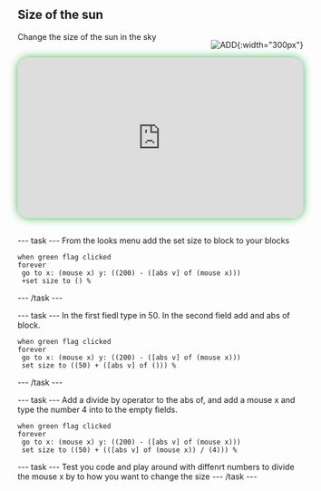 ## Size of the sun

<div style="display: flex; flex-wrap: wrap">
<div style="flex-basis: 200px; flex-grow: 1; margin-right: 15px;">
Change the size of the sun in the sky
</div>
<div>

![ADD](images/ADD.png){:width="300px"}

</div>
</div>

<html>
<div style="position: relative; width: 100%; aspect-ratio: 16 / 9; border-radius: 20px; box-shadow: 0 0 15px #3fb654; overflow: hidden;">
<iframe style="position: absolute; top: 0; left: 0; right: 0; width: 100%; height: 100%; border: none;" src="https://www.youtube.com/embed/wZU1QGnKG8c?rel=0&cc_load_policy=1" allowfullscreen allow="accelerometer; autoplay; clipboard-write; encrypted-media; gyroscope; picture-in-picture; web-share">
</iframe>
</div><br>
</html>

--- task ---
From the looks menu add the set size to block to your blocks
```blocks3
when green flag clicked
forever
 go to x: (mouse x) y: ((200) - ([abs v] of (mouse x)))
 +set size to () %
```
--- /task ---


--- task ---
In the first fiedl type in 50. In the second field add and abs of block.

```blocks3
when green flag clicked
forever
 go to x: (mouse x) y: ((200) - ([abs v] of (mouse x)))
 set size to ((50) + ([abs v] of ())) %
```
--- /task ---




--- task ---
Add a divide by operator to the abs of, and add a mouse x and type the number 4 into to the empty fields. 
```blocks3
when green flag clicked
forever
 go to x: (mouse x) y: ((200) - ([abs v] of (mouse x)))
 set size to ((50) + (([abs v] of (mouse x)) / (4))) %
```

--- task ---
Test you code and play around with diffenrt numbers to divide the mouse x by to how you want to change the size
--- /task ---